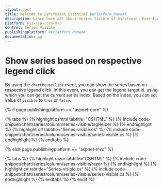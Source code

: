 ```yaml
---
layout: post
title: Welcome to Syncfusion Essential ##Platform_Name##
description: Learn here all about Series Visible of Syncfusion Essential ##Platform_Name## widgets based on HTML5 and jQuery.
platform: ej2-asp-core-mvc
control: Series Visible
publishingplatform: ##Platform_Name##
documentation: ug
---
```



<!-- markdownlint-disable MD036 -->

# Show series based on respective legend click

By using the `chartMouseClick` event, you can show the series based on respective legend click. In this event, you can get the legend target id, using which you can get the current series index. Based on the index, you can set value of `visible` to `true` or `false`.

{% if page.publishingplatform == "aspnet-core" %}

{% tabs %}
{% highlight cshtml tabtitle="CSHTML" %}
{% include code-snippet/chart/series/column/series-visible/tagHelper %}
{% endhighlight %}
{% highlight c# tabtitle="Series-visible.cs" %}
{% include code-snippet/chart/series/column/series-visible/series-visible.cs %}
{% endhighlight %}
{% endtabs %}

{% elsif page.publishingplatform == "aspnet-mvc" %}

{% tabs %}
{% highlight razor tabtitle="CSHTML" %}
{% include code-snippet/chart/series/column/series-visible/razor %}
{% endhighlight %}
{% highlight c# tabtitle="Series-visible.cs" %}
{% include code-snippet/chart/series/column/series-visible/series-visible.cs %}
{% endhighlight %}
{% endtabs %}
{% endif %}

